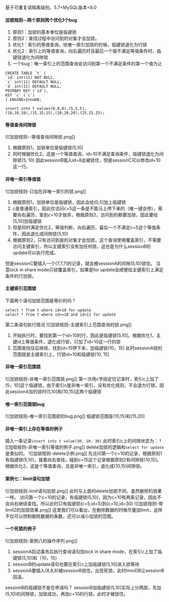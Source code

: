 基于可重复读隔离级别，5.7<MySQL版本<8.0
#### 加锁规则--两个原则两个优化1个bug
1. 原则1：加锁的基本单位是临键锁
2. 原则2：查找过程中访问到的对象才会加锁。
3. 优化1：索引的等值查询，给唯一索引加锁的时候，临键锁退化为行锁
4. 优化2：索引上的等值查询，向右遍历时且最后一个值不满足等值条件时，临键锁退化为间隙锁
5. 一个bug：唯一索引上的范围查询会访问到第一个不满足条件的第一个值为止

```
CREATE TABLE `t` (
`id` int(11) NOT NULL,
`c` int(11) DEFAULT NULL,
`d` int(11) DEFAULT NULL,
PRIMARY KEY (`id`),
KEY `c` (`c`)
) ENGINE=InnoDB;

insert into t values(0,0,0),(5,5,5),
(10,10,10),(15,15,15),(20,20,20),(25,25,25);
```

#### 等值查询间隙锁
![[加锁规则--等值查询间隙锁.png]]
1. 根据原则1，加锁单位是临键锁(5,10]
2. 同时根据优化2，这是一个等值查询，id=10不满足查询条件，临键锁退化为间隙锁(5, 10)
因此sessionB插入id=8会被锁住，但是sessionC可以修改id=10这一行。

#### 非唯一索引等值锁
![[加锁规则-只加在非唯一索引的锁.png]]
1. 根据原则1，加锁单位是临键锁，因此会给(0,5]加上临键锁
2. c是普通索引，因此仅访问c=5这一条是不能马上停下来的（唯一键会停），需要向右遍历，查到c=10才放弃，根据原则2，访问到的都要加锁，因此要给(5,10]加临键锁
3. 但是同时满足优化2，等值判断，向右遍历，最后一个不满足c=5这个等值条件，因此退化成间隙锁(5,10)
4. 根据原则2，只有访问到是的对象才会加锁，这个查询使用覆盖索引，不需要访问主键索引，所以主键索引没有加任何锁，这也是为什么sessionB的update可以执行完成。

但是sessionC要插入一个(7,7,7)的记录，就会被sessionA的间隙(5,10)锁住。
注意lock in share mode只锁覆盖索引，如果是for update会顺便给主键索引上满足条件的行加锁。

#### 主键索引范围锁
下面两个语句加锁范围是等价的吗？
```
select * from t where id=10 for update
select * from t where id>=10 and id<11 for update
```
第二条语句执行情况
![[加锁规则-主键索引上范围查询的锁.png]]
1. 开始执行时，要找到第一个id=10的行，因此是临键锁(5,10]。根据优化1，主键id上等值条件，退化成行锁，只加了id=10这一行的锁
2. 范围查找往后继续，找到id=15停下来，加临键锁(10，15]
此时sessionA锁的范围就是主键索引上，行锁id=10和临键锁(10, 15]

#### 非唯一索引范围锁
![[加锁规则-非唯一索引范围锁.png]]
第一次用c字段定位记录时，索引c上加了(5，10]这个临键锁，由于索引c是非唯一索引，没有优化规则，不会退为行锁，因此sessionA加的锁时(5,10]和(10,15]这两个临键锁

#### 唯一索引范围锁bug
![[加锁规则-唯一索引范围锁的bug.png]]
临键锁范围是(10,15]和(15,20]

#### 非唯一索引上存在等值的例子
插入一条记录`insert into t value(30, 10, 30)`
此时索引c上的间隙状态为：
![[加锁规则-非唯一索引等值的例子.png]]
delete加锁的逻辑和`select for update`是类似的。
![[加锁规则-delete示例.png]]
先访问第一个c=10的记录，根据原则1有临键锁(5,10]，接着向右查找，碰到c=15这个记录根据原则2有间隙锁(10,15]。根据优化2，这是个等值查询，且是非唯一索引，退化成(10,15)间隙锁。

#### 案例七：limit语句加锁
![[加锁规则-limit语句加锁.png]]
此时与上面的delete加锁不同，虽然删除的效果一样。
访问第一个c=10的记录，有临键锁(5,10]，因为c=10有两条记录，因此不会向右继续查找。所以此时只有临键锁(c=5,id=5)到(c=10,id=30)
![[加锁规则-带limit2的加锁效果.png]]
这里我们可以看出，在删除数据的时候尽量加limit，这样不仅可以控制删除数据的条数，还可以减小加锁的范围。

#### 一个死锁的例子
![[加锁规则-案例八的操作序列.png]]
1. sessionA启动事务后执行查询语句加lock in share mode，在索引c上加了临键锁(5,10]和（10，15）
2. sessionB的update语句也要在索引c上加临键锁(5,10]进入锁等待
3. sessionA要插入(8,8,8)被sessionB锁住。出现死锁，此时InnoDB让sessionB回滚。

sessionB的临键锁不是在申请吗？
sessionB加临键锁(5,10]实际上分两部，先加(5,10)的间隙锁，加锁成功，再加c=10的行锁，此时才被锁住。
